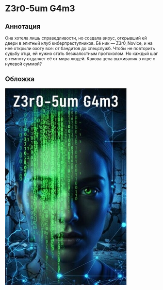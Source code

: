 # Z3r0-5um G4m3

## Аннотация

Она хотела лишь справедливости, но создала вирус, открывший ей двери в элитный клуб киберпреступников. Её ник — Z3r0_Novice, и на неё открыли охоту все: от бандитов до спецслужб.
Чтобы не повторить судьбу отца, ей нужно стать безжалостным протоколом. Но каждый шаг в темноту отдаляет её от мира людей. Какова цена выживания в игре с нулевой суммой?

## Обложка

![Обложка](cover.jpg)
